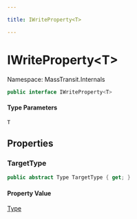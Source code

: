```yaml
---

title: IWriteProperty<T>

---
```


# IWriteProperty\<T\>

Namespace: MassTransit.Internals

```csharp
public interface IWriteProperty<T>
```

#### Type Parameters

`T`<br/>

## Properties

### **TargetType**

```csharp
public abstract Type TargetType { get; }
```

#### Property Value

[Type](https://learn.microsoft.com/en-us/dotnet/api/system.type)<br/>
